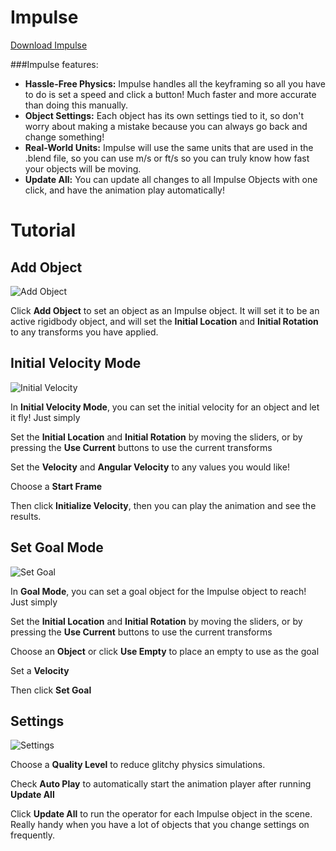 # Impulse

[Download Impulse](https://raw.githubusercontent.com/natecraddock/impulse/master/impulse.py)

###Impulse features:
- **Hassle-Free Physics:** Impulse handles all the keyframing so all you have to do is set a speed and click a button! Much faster and more accurate than doing this manually.
- **Object Settings:** Each object has its own settings tied to it, so don't worry about making a mistake because you can always go back and change something!
- **Real-World Units:** Impulse will use the same units that are used in the .blend file, so you can use m/s or ft/s so you can truly know how fast your objects will be moving.
- **Update All:** You can update all changes to all Impulse Objects with one click, and have the animation play automatically!

# Tutorial
## Add Object
![Add Object](https://raw.githubusercontent.com/natecraddock/impulse/master/images/add.PNG)

Click **Add Object** to set an object as an Impulse object. It will set it to be an active rigidbody object, and will set the **Initial Location** and **Initial Rotation** to any transforms you have applied.

## Initial Velocity Mode
![Initial Velocity](https://raw.githubusercontent.com/natecraddock/impulse/master/images/InitVel.PNG)

In **Initial Velocity Mode**, you can set the initial velocity for an object and let it fly! Just simply

Set the **Initial Location** and **Initial Rotation** by moving the sliders, or by pressing the **Use Current** buttons to use the current transforms

Set the **Velocity** and **Angular Velocity** to any values you would like!

Choose a **Start Frame**

Then click **Initialize Velocity**, then you can play the animation and see the results.

## Set Goal Mode
![Set Goal](https://raw.githubusercontent.com/natecraddock/impulse/master/images/Goal.PNG)

In **Goal Mode**, you can set a goal object for the Impulse object to reach! Just simply

Set the **Initial Location** and **Initial Rotation** by moving the sliders, or by pressing the **Use Current** buttons to use the current transforms

Choose an **Object** or click **Use Empty** to place an empty to use as the goal

Set a **Velocity**

Then click **Set Goal**

## Settings
![Settings](https://raw.githubusercontent.com/natecraddock/impulse/master/images/settings.PNG)

Choose a **Quality Level** to reduce glitchy physics simulations.

Check **Auto Play** to automatically start the animation player after running **Update All**

Click **Update All** to run the operator for each Impulse object in the scene. Really handy when you have a lot of objects that you change settings on frequently.
